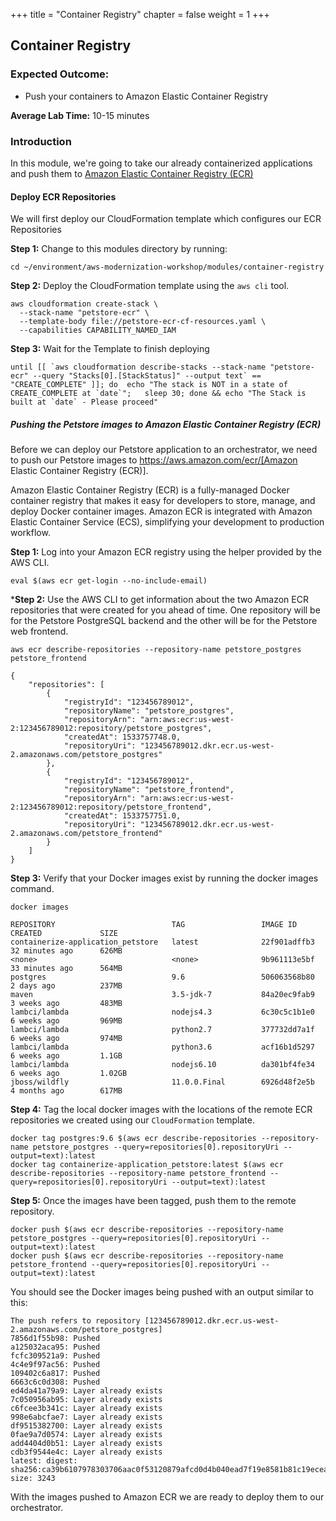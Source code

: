 +++
title = "Container Registry"
chapter = false
weight = 1
+++

## Container Registry

### Expected Outcome:
* Push your containers to Amazon Elastic Container Registry

**Average Lab Time:** 10-15 minutes

### Introduction
In this module, we're going to take our already containerized applications and push them to [Amazon Elastic Container Registry (ECR)](https://aws.amazon.com/ecr/)

#### Deploy ECR Repositories
We will first deploy our CloudFormation template which configures our ECR Repositories

**Step 1:** Change to this modules directory by running:
```
cd ~/environment/aws-modernization-workshop/modules/container-registry
```

**Step 2:** Deploy the CloudFormation template using the `aws cli` tool. 
```
aws cloudformation create-stack \
  --stack-name "petstore-ecr" \
  --template-body file://petstore-ecr-cf-resources.yaml \
  --capabilities CAPABILITY_NAMED_IAM
```

**Step 3:** Wait for the Template to finish deploying
```
until [[ `aws cloudformation describe-stacks --stack-name "petstore-ecr" --query "Stacks[0].[StackStatus]" --output text` == "CREATE_COMPLETE" ]]; do  echo "The stack is NOT in a state of CREATE_COMPLETE at `date`";   sleep 30; done && echo "The Stack is built at `date` - Please proceed"
```

##### Pushing the Petstore images to Amazon Elastic Container Registry (ECR)
Before we can deploy our Petstore application to an orchestrator, we need to push our Petstore images to https://aws.amazon.com/ecr/[Amazon Elastic Container Registry (ECR)]. 

Amazon Elastic Container Registry (ECR) is a fully-managed Docker container registry that makes it easy for developers to store, manage, and deploy Docker container images. Amazon ECR is integrated with Amazon Elastic Container Service (ECS), simplifying your development to production workflow.

**Step 1:** Log into your Amazon ECR registry using the helper provided by the AWS CLI.
```
eval $(aws ecr get-login --no-include-email)
```

***Step 2:** Use the AWS CLI to get information about the two Amazon ECR repositories that were created for you ahead of time. One repository will be for the Petstore PostgreSQL backend and the other will be for the Petstore web frontend.
```
aws ecr describe-repositories --repository-name petstore_postgres petstore_frontend
```

```
{
    "repositories": [
        {
            "registryId": "123456789012",
            "repositoryName": "petstore_postgres",
            "repositoryArn": "arn:aws:ecr:us-west-2:123456789012:repository/petstore_postgres",
            "createdAt": 1533757748.0,
            "repositoryUri": "123456789012.dkr.ecr.us-west-2.amazonaws.com/petstore_postgres"
        },
        {
            "registryId": "123456789012",
            "repositoryName": "petstore_frontend",
            "repositoryArn": "arn:aws:ecr:us-west-2:123456789012:repository/petstore_frontend",
            "createdAt": 1533757751.0,
            "repositoryUri": "123456789012.dkr.ecr.us-west-2.amazonaws.com/petstore_frontend"
        }
    ]
}
```

**Step 3:** Verify that your Docker images exist by running the docker images command.

```
docker images
```

```
REPOSITORY                          TAG                 IMAGE ID            CREATED             SIZE
containerize-application_petstore   latest              22f901adffb3        32 minutes ago      626MB
<none>                              <none>              9b961113e5bf        33 minutes ago      564MB
postgres                            9.6                 506063568b80        2 days ago          237MB
maven                               3.5-jdk-7           84a20ec9fab9        3 weeks ago         483MB
lambci/lambda                       nodejs4.3           6c30c5c1b1e0        6 weeks ago         969MB
lambci/lambda                       python2.7           377732dd7a1f        6 weeks ago         974MB
lambci/lambda                       python3.6           acf16b1d5297        6 weeks ago         1.1GB
lambci/lambda                       nodejs6.10          da301bf4fe34        6 weeks ago         1.02GB
jboss/wildfly                       11.0.0.Final        6926d48f2e5b        4 months ago        617MB
```

**Step 4:** Tag the local docker images with the locations of the remote ECR repositories we created using our `CloudFormation` template.
```
docker tag postgres:9.6 $(aws ecr describe-repositories --repository-name petstore_postgres --query=repositories[0].repositoryUri --output=text):latest
docker tag containerize-application_petstore:latest $(aws ecr describe-repositories --repository-name petstore_frontend --query=repositories[0].repositoryUri --output=text):latest
```

**Step 5:** Once the images have been tagged, push them to the remote repository.
```
docker push $(aws ecr describe-repositories --repository-name petstore_postgres --query=repositories[0].repositoryUri --output=text):latest
docker push $(aws ecr describe-repositories --repository-name petstore_frontend --query=repositories[0].repositoryUri --output=text):latest
```

You should see the Docker images being pushed with an output similar to this:
```
The push refers to repository [123456789012.dkr.ecr.us-west-2.amazonaws.com/petstore_postgres]
7856d1f55b98: Pushed
a125032aca95: Pushed
fcfc309521a9: Pushed
4c4e9f97ac56: Pushed
109402c6a817: Pushed
6663c6c0d308: Pushed
ed4da41a79a9: Layer already exists
7c050956ab95: Layer already exists
c6fcee3b341c: Layer already exists
998e6abcfae7: Layer already exists
df9515382700: Layer already exists
0fae9a7d0574: Layer already exists
add4404d0b51: Layer already exists
cdb3f9544e4c: Layer already exists
latest: digest: sha256:ca39b6107978303706aac0f53120879afcd0d4b040ead7f19e8581b81c19ecea size: 3243
```

With the images pushed to Amazon ECR we are ready to deploy them to our orchestrator.
